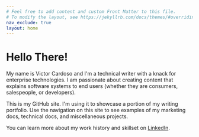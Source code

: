 ```yaml
---
# Feel free to add content and custom Front Matter to this file.
# To modify the layout, see https://jekyllrb.com/docs/themes/#overriding-theme-defaults
nav_exclude: true
layout: home
---
```


# Hello There!

My name is Victor Cardoso and I'm a technical writer with a knack for enterprise technologies. I am passionate about creating content that explains software systems to end users (whether they are consumers, salespeople, or developers).

This is my GitHub site. I'm using it to showcase a portion of my writing portfolio. Use the navigation on this site to see examples of my marketing docs, technical docs, and miscellaneous projects.

You can learn more about my work history and skillset on [LinkedIn](https://www.linkedin.com/in/victorcardoso/).
